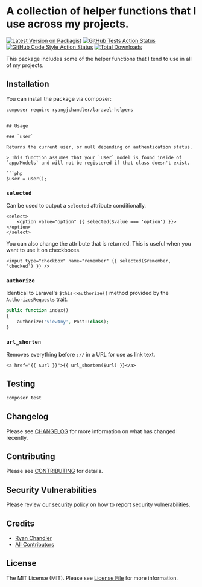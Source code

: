 # A collection of helper functions that I use across my projects.

[![Latest Version on Packagist](https://img.shields.io/packagist/v/ryangjchandler/laravel-helpers.svg?style=flat-square)](https://packagist.org/packages/ryangjchandler/laravel-helpers)
[![GitHub Tests Action Status](https://img.shields.io/github/workflow/status/ryangjchandler/laravel-helpers/run-tests?label=tests)](https://github.com/ryangjchandler/laravel-helpers/actions?query=workflow%3Arun-tests+branch%3Amain)
[![GitHub Code Style Action Status](https://img.shields.io/github/workflow/status/ryangjchandler/laravel-helpers/Check%20&%20fix%20styling?label=code%20style)](https://github.com/ryangjchandler/laravel-helpers/actions?query=workflow%3A"Check+%26+fix+styling"+branch%3Amain)
[![Total Downloads](https://img.shields.io/packagist/dt/ryangjchandler/laravel-helpers.svg?style=flat-square)](https://packagist.org/packages/ryangjchandler/laravel-helpers)

This package includes some of the helper functions that I tend to use in all of my projects.

## Installation

You can install the package via composer:

```bash
composer require ryangjchandler/laravel-helpers
```
```

## Usage

### `user`

Returns the current user, or null depending on authentication status.

> This function assumes that your `User` model is found inside of `app/Models` and will not be registered if that class doesn't exist.

```php
$user = user();
```

### `selected`

Can be used to output a `selected` attribute conditionally.

```blade
<select>
    <option value="option" {{ selected($value === 'option') }}></option>
</select>
```

You can also change the attribute that is returned. This is useful when you want to use it on checkboxes.

```blade
<input type="checkbox" name="remember" {{ selected($remember, 'checked') }} />
```

### `authorize`

Identical to Laravel's `$this->authorize()` method provided by the `AuthorizesRequests` trait.

```php
public function index()
{
    authorize('viewAny', Post::class);
}
```

### `url_shorten`

Removes everything before `://` in a URL for use as link text.

```blade
<a href="{{ $url }}">{{ url_shorten($url) }}</a>
```

## Testing

```bash
composer test
```

## Changelog

Please see [CHANGELOG](CHANGELOG.md) for more information on what has changed recently.

## Contributing

Please see [CONTRIBUTING](.github/CONTRIBUTING.md) for details.

## Security Vulnerabilities

Please review [our security policy](../../security/policy) on how to report security vulnerabilities.

## Credits

- [Ryan Chandler](https://github.com/ryangjchandler)
- [All Contributors](../../contributors)

## License

The MIT License (MIT). Please see [License File](LICENSE.md) for more information.
